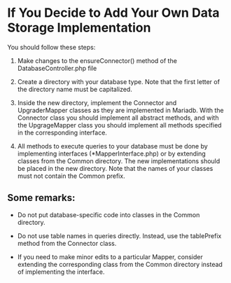 # If You Decide to Add Your Own Data Storage Implementation

You should follow these steps:

1. Make changes to the ensureConnector() method of the DatabaseController.php file

2. Create a directory with your database type. Note that the first letter of the directory name must be capitalized.

3. Inside the new directory, implement the Connector and UpgraderMapper classes as they are implemented in Mariadb. With the Connector class you should implement all abstract methods, and with the UpgrageMapper class you should implement all methods specified in the corresponding interface.

4. All methods to execute queries to your database must be done by implementing interfaces (\*MapperInterface.php) or by extending classes from the Common directory. The new implementations should be placed in the new directory. Note that the names of your classes must not contain the Common prefix.

## Some remarks:

- Do not put database-specific code into classes in the Common directory.

- Do not use table names in queries directly. Instead, use the tablePrefix method from the Connector class.

- If you need to make minor edits to a particular Mapper, consider extending the corresponding class from the Common directory instead of implementing the interface.
